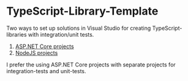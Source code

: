 # TypeScript-Library-Template

Two ways to set up solutions in Visual Studio for creating TypeScript-libraries with integration/unit tests.

1. [ASP.NET Core projects](/Source/ASP.NET-Core/)
2. [NodeJS projects](/Source/Node-JS/)

I prefer the using ASP.NET Core projects with separate projects for integration-tests and unit-tests.